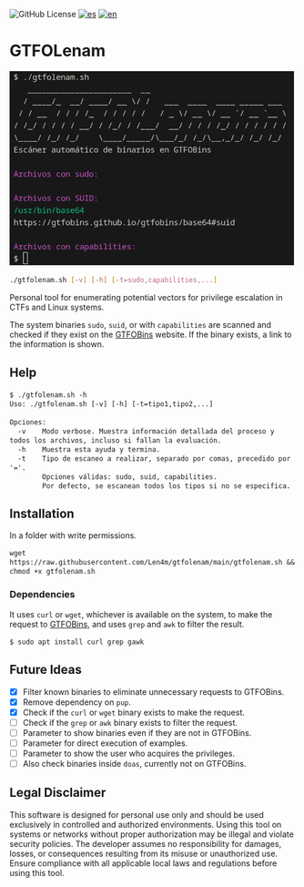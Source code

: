 ![GitHub License](https://img.shields.io/github/license/len4m/gtfolenam?style=flat-square)
[![es](https://img.shields.io/badge/README-es-red.svg?style=flat-square)](https://github.com/len4m/gtfolenam/)
[![en](https://img.shields.io/badge/README-en-yellow.svg?style=flat-square)](https://github.com/Len4m/gtfolenam/blob/main/README.en.md)

# GTFOLenam

<img src="image.png" width="500" alt="GTFOLenam scanner" style="margin-left:auto;margin-right:auto">

```bash
./gtfolenam.sh [-v] [-h] [-t=sudo,capabilities,...]
```


Personal tool for enumerating potential vectors for privilege escalation in CTFs and Linux systems.

The system binaries `sudo`, `suid`, or with `capabilities` are scanned and checked if they exist on the [GTFOBins](https://gtfobins.github.io/) website. If the binary exists, a link to the information is shown.

## Help

```
$ ./gtfolenam.sh -h
Uso: ./gtfolenam.sh [-v] [-h] [-t=tipo1,tipo2,...]

Opciones:
  -v    Modo verbose. Muestra información detallada del proceso y todos los archivos, incluso si fallan la evaluación.
  -h    Muestra esta ayuda y termina.
  -t    Tipo de escaneo a realizar, separado por comas, precedido por '='.
        Opciones válidas: sudo, suid, capabilities.
        Por defecto, se escanean todos los tipos si no se especifica.
```
## Installation

In a folder with write permissions.

```
wget https://raw.githubusercontent.com/Len4m/gtfolenam/main/gtfolenam.sh && chmod +x gtfolenam.sh
```

### Dependencies

It uses `curl` or `wget`, whichever is available on the system, to make the request to [GTFOBins](https://gtfobins.github.io/), and uses `grep` and `awk` to filter the result.

```
$ sudo apt install curl grep gawk
``` 

## Future Ideas
- [x] Filter known binaries to eliminate unnecessary requests to GTFOBins.
- [x] Remove dependency on `pup`.
- [x] Check if the `curl` or `wget` binary exists to make the request.
- [ ] Check if the `grep` or `awk` binary exists to filter the request.
- [ ] Parameter to show binaries even if they are not in GTFOBins.
- [ ] Parameter for direct execution of examples.
- [ ] Parameter to show the user who acquires the privileges.
- [ ] Also check binaries inside `doas`, currently not on GTFOBins.

## Legal Disclaimer

This software is designed for personal use only and should be used exclusively in controlled and authorized environments. Using this tool on systems or networks without proper authorization may be illegal and violate security policies. The developer assumes no responsibility for damages, losses, or consequences resulting from its misuse or unauthorized use. Ensure compliance with all applicable local laws and regulations before using this tool.